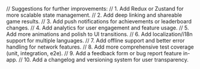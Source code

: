 // Suggestions for further improvements:
// 1. Add Redux or Zustand for more scalable state management.
// 2. Add deep linking and shareable game results.
// 3. Add push notifications for achievements or leaderboard changes.
// 4. Add analytics for user engagement and feature usage.
// 5. Add more animations and polish to UI transitions.
// 6. Add localization/i18n support for multiple languages.
// 7. Add offline support and better error handling for network features.
// 8. Add more comprehensive test coverage (unit, integration, e2e).
// 9. Add a feedback form or bug report feature in-app.
// 10. Add a changelog and versioning system for user transparency.

